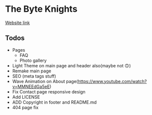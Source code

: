 # The Byte Knights

[Website link](thebyteknights.com)

## Todos
* Pages
    * FAQ
    * Photo gallery
* Light Theme on main page and header also(maybe not 🙃)
* Remake main page
* SEO (meta tags stuff)
* Wave Animation on About page(https://www.youtube.com/watch?v=MMNEEdGa5eE)
* Fix Contact page responsive design
* Add LICENSE
* ADD Copyright in footer and README.md
* 404 page fix